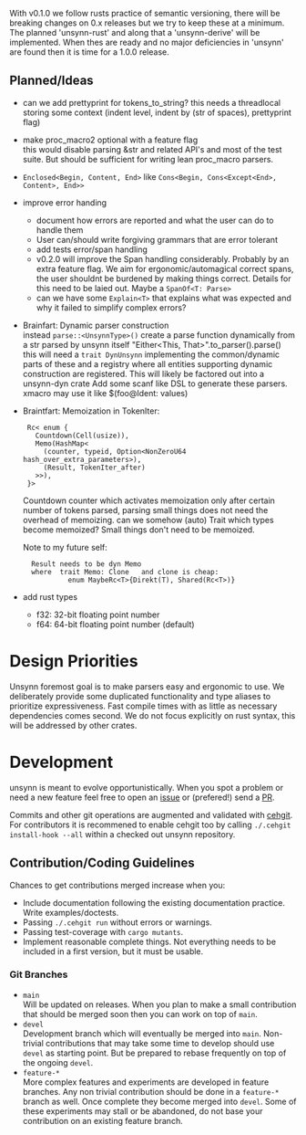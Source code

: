 With v0.1.0 we follow rusts practice of semantic versioning, there will be breaking changes on
0.x releases but we try to keep these at a minimum. The planned 'unsynn-rust' and along that a
'unsynn-derive' will be implemented. When thes are ready and no major deficiencies in 'unsynn'
are found then it is time for a 1.0.0 release.


## Planned/Ideas

* can we add prettyprint for tokens_to_string?
  this needs a threadlocal storing some context (indent level, indent by (str of spaces), prettyprint flag)
* make proc_macro2 optional with a feature flag  
  this would disable parsing &str and related API's and most of the test suite. But should be
  sufficient for writing lean proc_macro parsers.
* `Enclosed<Begin, Content, End>` like `Cons<Begin, Cons<Except<End>, Content>, End>>`
* improve error handing
   - document how errors are reported and what the user can do to handle them
   - User can/should write forgiving grammars that are error tolerant
   - add tests error/span handling
   - v0.2.0 will improve the Span handling considerably. Probably by an extra feature flag. We
     aim for ergonomic/automagical correct spans, the user shouldnt be burdened by making
     things correct. Details for this need to be laied out. Maybe a `SpanOf<T: Parse>`
   - can we have some `Explain<T>` that explains what was expected and why it failed to simplify
     complex errors?
* Brainfart: Dynamic parser construction  
  instead `parse::<UnsynnType>()`
  create a parse function dynamically from a str parsed by unsynn itself
  "Either<This, That>".to_parser().parse()
  this will need a `trait DynUnsynn` implementing the common/dynamic parts of these
  and a registry where all entities supporting dynamic construction are registered.
  This will likely be factored out into a unsynn-dyn crate
  Add some scanf like DSL to generate these parsers.
  xmacro may use it like $(foo@Ident: values)
* Braintfart: Memoization
  in TokenIter:
  ```text
   Rc< enum {
     Countdown(Cell(usize)),
     Memo(HashMap<
       (counter, typeid, Option<NonZeroU64 hash_over_extra_parameters>),
       (Result, TokenIter_after)
     >>),
   }>
  ```

  Countdown counter which activates memoization only after certain number of tokens parsed,
  parsing small things does not need the overhead of memoizing.  can we somehow (auto) Trait
  which types become memoized? Small things don't need to be memoized.

  Note to my future self:
  ```text
    Result needs to be dyn Memo
    where  trait Memo: Clone   and clone is cheap:
             enum MaybeRc<T>{Direkt(T), Shared(Rc<T>)}
  ```
* add rust types
  * f32: 32-bit floating point number
  * f64: 64-bit floating point number (default)


# Design Priorities

Unsynn foremost goal is to make parsers easy and ergonomic to use. We deliberately provide
some duplicated functionality and type aliases to prioritize expressiveness. Fast compile
times with as little as necessary dependencies comes second. We do not focus explicitly on
rust syntax, this will be addressed by other crates.


# Development

unsynn is meant to evolve opportunistically. When you spot a problem or need a new feature
feel free to open an [issue](https://git.pipapo.org/cehteh/unsynn/issues) or (prefered!) send
a [PR](https://git.pipapo.org/cehteh/unsynn/pulls).

Commits and other git operations are augmented and validated with
[cehgit](https://git.pipapo.org/cehteh/cehgit). For contributors it is recommened to enable
cehgit too by calling `./.cehgit install-hook --all` within a checked out unsynn repository.


## Contribution/Coding Guidelines

Chances to get contributions merged increase when you:

 * Include documentation following the existing documentation practice. Write examples/doctests.
 * Passing `./.cehgit run` without errors or warnings.
 * Passing test-coverage with `cargo mutants`.
 * Implement reasonable complete things. Not everything needs to be included in a first
   version, but it must be usable.


### Git Branches

 * `main`  
   Will be updated on releases. When you plan to make a small contribution that should be
   merged soon then you can work on top of `main`.
 * `devel`  
   Development branch which will eventually be merged into `main`. Non-trivial contributions that
   may take some time to develop should use `devel` as starting point. But be prepared to
   rebase frequently on top of the ongoing `devel`.
 * `feature-*`  
   More complex features and experiments are developed in feature branches. Any non trivial
   contribution should be done in a `feature-*` branch as well. Once complete they become
   merged into `devel`. Some of these experiments may stall or be abandoned, do not base your
   contribution on an existing feature branch.
